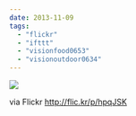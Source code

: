 ```yaml
---
date: 2013-11-09
tags: 
  - "flickr"
  - "ifttt"
  - "visionfood0653"
  - "visionoutdoor0634"
---
```


![](http://farm4.staticflickr.com/3677/10766814615_aa78bc815c_b.jpg)  

  
  
via Flickr http://flic.kr/p/hpqJSK
